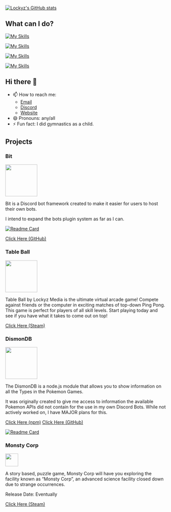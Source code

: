 [![Lockyz's GitHub stats](https://github-readme-stats.vercel.app/api?username=lockyz&theme=midnight-purple)](https://github.com/lockyz)

## What can I do?

[![My Skills](https://skillicons.dev/icons?i=discordjs,nodejs,unreal,unity,vscode,java,js,html,css,docker)](https://lockyzmedia.com)

[![My Skills](https://skillicons.dev/icons?i=ae,androidstudio,bootstrap,cs,cpp,cloudflare,bots,eclipse,gamemakerstudio,gradle)](https://lockyzmedia.com)

[![My Skills](https://skillicons.dev/icons?i=godot,linux,md,mongodb,netlify,nginx,ps,powershell,pr,pycharm)](https://lockyzmedia.com)

[![My Skills](https://skillicons.dev/icons?i=py,raspberrypi,regex,sqlite,ubuntu,wordpress,xd)](https://lockyzmedia.com)

## Hi there 👋
- 📫 How to reach me:
  - [Email](mailto:robin.painter@lockyzmedia.com)
  - [Discord](https://discord.gg/NgpN3YYbMM)
  - [Website](https://lockyzmedia.com)
- 😄 Pronouns: any/all
- ⚡ Fun fact: I did gymnastics as a child.

## Projects
### Bit
<img src="https://cdn.lockyzmedia.com/img/bit.png" width="100" height="100">

Bit is a Discord bot framework created to make it easier for users to host their own bots.

I intend to expand the bots plugin system as far as I can.

[![Readme Card](https://github-readme-stats.vercel.app/api/pin/?username=Lockyz-Media&repo=bit)](https://github.com/Lockyz-Media/bit)

[Click Here (GitHub)](https://github.com/Lockyz-Media/bit)

### Table Ball
<img src="https://cdn.lockyzmedia.com/games/tableball/logos/icon-app.png" width="100" height="100">

Table Ball by Lockyz Media is the ultimate virtual arcade game! Compete against friends or the computer in exciting matches of top-down Ping Pong. This game is perfect for players of all skill levels. Start playing today and see if you have what it takes to come out on top!

[Click Here (Steam)](https://store.steampowered.com/app/2094090/Table_Ball/)

### DismonDB
<img src="https://cdn.lockyzmedia.com/img/dismon.png" width="100" height="100">

The DismonDB is a node.js module that allows you to show information on all the Types in the Pokemon Games.

It was originally created to give me access to information the available Pokemon APIs did not contain for the use in my own Discord Bots. While not actively worked on, I have MAJOR plans for this.

[Click Here (npm)](https://www.npmjs.com/package/dismondb)
[Click Here (GitHub)](https://github.com/Lockyz-Media/dismondb)

[![Readme Card](https://github-readme-stats.vercel.app/api/pin/?username=Lockyz-Media&repo=dismondb)](https://github.com/Lockyz-Media/dismondb)

### Monsty Corp
<img src="https://cdn.lockyzmedia.com/img/mcorp.png" width="40" height="40">

A story based, puzzle game, Monsty Corp will have you exploring the facility known as “Monsty Corp”, an advanced science facility closed down due to strange occurrences.

Release Date: Eventually

[Click Here (Steam)](https://store.steampowered.com/app/1335580/Monsty_Corp/)
